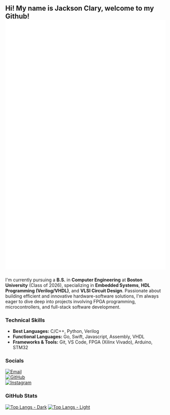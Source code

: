 ## Hi! My name is Jackson Clary, welcome to my Github! ![Isometric Activity](https://github.com/t0ll1v3r/t0ll1v3r/blob/main/github-metrics.svg)

I'm currently pursuing a **B.S.** in **Computer Engineering** at **Boston University** (Class of 2026), specializing in **Embedded Systems**, **HDL Programming (Verilog/VHDL)**, and **VLSI Circuit Design**. Passionate about building efficient and innovative hardware-software solutions, I'm always eager to dive deep into projects involving FPGA programming, microcontrollers, and full-stack software development.

### Technical Skills
- **Best Languages:** C/C++, Python, Verilog
- **Functional Languages:** Go, Swift, Javascript, Assembly, VHDL
- **Frameworks & Tools:** Git, VS Code, FPGA (Xilinx Vivado), Arduino, STM32

### Socials

[![Email](https://img.shields.io/badge/Email-tolliv3r@icloud.com-red?logo=gmail&logoColor=white)](mailto:tolliv3r@icloud.com)  
[![GitHub](https://img.shields.io/badge/GitHub-@t0ll1v3r-181717?logo=github&logoColor=white)](https://github.com/t0ll1v3r)  
[![Instagram](https://img.shields.io/badge/Instagram-@lamblord1738-purple?logo=instagram&logoColor=white)](https://instagram.com/lamblord1738)

### GitHub Stats

[![Top Langs - Dark](https://github-readme-stats.vercel.app/api/top-langs/?username=t0ll1v3r&hide=Makefile&card_width=1000&theme=omni#gh-dark-mode-only)](https://github.com/anuraghazra/github-readme-stats#gh-dark-mode-only)
[![Top Langs - Light](https://github-readme-stats.vercel.app/api/top-langs/?username=t0ll1v3r&hide=Makefile&card_width=1000&theme=buefy#gh-light-mode-only)](https://github.com/anuraghazra/github-readme-stats#gh-light-mode-only)
